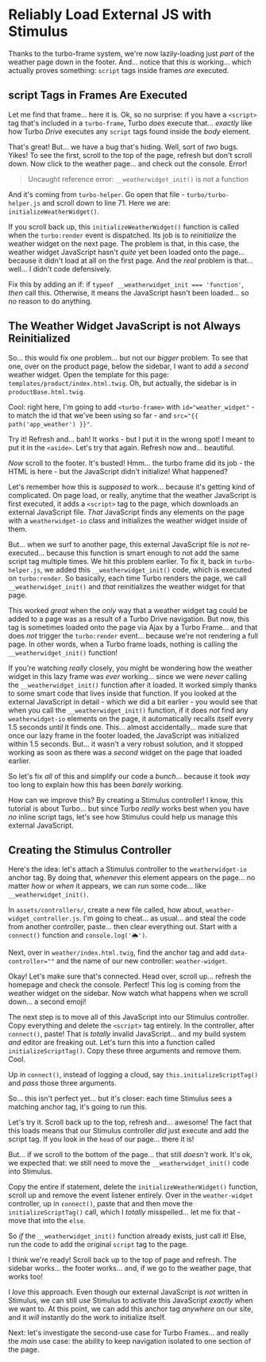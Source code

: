 # Reliably Load External JS with Stimulus

Thanks to the turbo-frame system, we're now lazily-loading just *part* of the
weather page down in the footer. And... notice that this *is* working... which
actually proves something: `script` tags inside frames *are* executed.

## script Tags in Frames Are Executed

Let me find that frame... here it is. Ok, so no surprise: if you have a `<script>`
tag that's included in a `turbo-frame`, Turbo *does* execute that... *exactly* like
how Turbo *Drive* executes any `script` tags found inside the *body* element.

That's great! But... we have a bug that's hiding. Well, sort of *two* bugs. Yikes!
To see the first, scroll to the top of the page, refresh but don't scroll down. Now
click to the weather page... and check out the console. Error!

> Uncaught reference error: `__weatherwidget_init()` is not a function

And it's coming from `turbo-helper`. Go open that file - `turbo/turbo-helper.js`
and scroll down to line 71. Here we are: `initializeWeatherWidget()`.

If you scroll back up, this `initializeWeatherWidget()` function is called when
the `turbo:render` event is dispatched. Its job is to *reinitialize* the weather
widget on the next page. The problem is that, in this case, the weather widget
JavaScript hasn't *quite* yet been loaded onto the page... because it didn't load
at all on the first page. And the *real* problem is that... well... I didn't code defensively.

Fix this by adding an if: if `typeof __weatherwidget_init === 'function'`, *then*
call this. Otherwise, it means the JavaScript hasn't been loaded... so no reason
to do anything.

## The Weather Widget JavaScript is not Always Reinitialized

So... this would fix *one* problem... but not our *bigger* problem. To see that one,
over on the product page, below the sidebar, I want to add a *second* weather widget.
Open the template for this page: `templates/product/index.html.twig`. Oh, but
actually, the sidebar is in `productBase.html.twig`.

Cool: right here, I'm going to add `<turbo-frame>` with `id="weather_widget"` -
to match the id that we've been using so far - and `src="{{ path('app_weather') }}"`.

Try it! Refresh and... bah! It works - but I put it in the wrong spot! I meant
to put it in the `<aside>`. Let's try that again. Refresh now and... beautiful.

*Now* scroll to the footer. It's busted! Hmm... the turbo frame did its
job - the HTML is here - but the JavaScript didn't initialize! What happened?

Let's remember how this is *supposed* to work... because it's getting kind of
complicated. On page load, or really, anytime that the weather JavaScript is first
executed, it adds a `<script>` tag to the page, which downloads an external
JavaScript file. *That* JavaScript finds any elements on the page with a
`weatherwidget-io` class and initializes the weather widget inside of them.

But... when we surf to another page, this external JavaScript file is *not*
re-executed... because this function is smart enough to not add the same script
tag multiple times. We hit this problem earlier. To fix it, back in `turbo-helper.js`,
we added this `__weatherwidget_init()` code, which is executed on `turbo:render`.
So basically, each time Turbo renders the page, we call `__weatherwidget_init()`
and *that* reinitializes the weather widget for that page.

This worked *great* when the *only* way that a weather widget tag could be added to
a page was as a result of a Turbo Drive navigation. But now, this tag is sometimes
loaded onto the page via Ajax by a Turbo Frame... and that does *not* trigger
the `turbo:render` event... because we're not rendering a full page. In other words,
when a Turbo frame loads, nothing is calling the `__weatherwidget_init()` function!

If you're watching *really* closely, you might be wondering how the weather widget
in this lazy frame was *ever* working... since we were *never* calling the
`__weatherwidget_init()` function after it loaded. It worked simply thanks to some
smart code that lives inside that function. If you looked at the external JavaScript
in detail - which we did a bit earlier - you would see that when you call the `__weatherwidget_init()` function, if it does *not* find any `weatherwidget-io`
elements on the page, it automatically recalls itself every 1.5 seconds *until* it
finds one. This... almost accidentally... made sure that once our lazy frame in
the footer loaded, the JavaScript was initialized within 1.5 seconds. But... it
wasn't a very robust solution, and it stopped working as soon as there was a
*second* widget on the page that loaded earlier.

So let's fix *all* of this and simplify our code a *bunch*... because it took
*way* too long to explain how this has been *barely* working.

How can we improve this? By creating a Stimulus controller! I know, this tutorial
is about Turbo... but since Turbo *really* works best when you have *no* inline
script tags, let's see how Stimulus could help us manage this external JavaScript.

## Creating the Stimulus Controller

Here's the idea: let's attach a Stimulus controller to the `weatherwidget-io` anchor
tag. By doing that, *whenever* this element appears on the page... no matter *how*
or *when* it appears, we can run some code... like `__weatherwidget_init()`.

In `assets/controllers/`, create a new file called, how about,
`weather-widget_controller.js`. I'm going to cheat... as usual... and steal the
code from another controller, paste... then clear everything out. Start with
a `connect()` function and `console.log('🌦')`.

Next, over in `weather/index.html.twig`, find the anchor tag and add
`data-controller=""` and the name of our new controller: `weather-widget`.

Okay! Let's make sure that's connected. Head over, scroll up... refresh the homepage
and check the console. Perfect! This log is coming from the weather widget on the
sidebar. Now watch what happens when we scroll down... a second emoji!

The next step is to move all of this JavaScript into our Stimulus controller.
Copy everything and delete the `<script>` tag entirely. In the controller, after
`connect()`, paste! That is *totally* invalid JavaScript... and my build system
*and* editor are freaking out. Let's turn this into a function called
`initializeScriptTag()`. Copy these three arguments and remove them. Cool.

Up in `connect()`, instead of logging a cloud, say `this.initializeScriptTag()`
and *pass* those three arguments.

So... this isn't perfect yet... but it's closer: each time Stimulus sees a matching
anchor tag, it's going to run this.

Let's try it. Scroll back up to the top, refresh and... awesome! The fact that this
loads means that our Stimulus controller *did* just execute and add the script
tag. If you look in the `head` of our page... there it is!

But... if we scroll to the bottom of the page... that still *doesn't* work. It's
ok, we expected that: we still need to move the `__weatherwidget_init()` code into
Stimulus.

Copy the entire if statement, delete the `initializeWeatherWidget()` function, scroll
up and remove the event listener entirely. Over in the `weather-widget` controller,
up in `connect()`, paste that and then move the `initializeScriptTag()` call,
which I *totally* misspelled... let me fix that - move that into the `else`.

So *if* the `__weatherwidget_init()` function already exists, just call
it! Else, run the code to add the original `script` tag to the page.

I think we're ready! Scroll back up to the top of page and refresh. The sidebar
works... the footer works... and, if we go to the weather page, that works too!

I *love* this approach. Even though our external JavaScript is *not* written in
Stimulus, we can still *use* Stimulus to activate this JavaScript *exactly*
when we want to. At this point, we can add this anchor tag *anywhere* on our site,
and it *will* instantly do the work to initialize itself.

Next: let's investigate the second-use case for Turbo Frames... and really the
*main* use case: the ability to keep navigation isolated to one section of the page.
